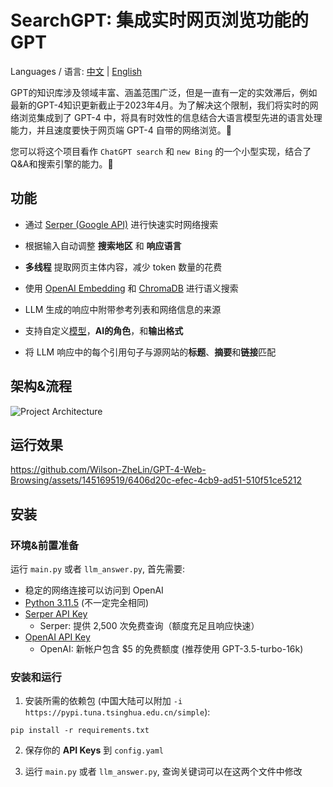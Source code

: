 SearchGPT: 集成实时网页浏览功能的GPT
=================================

Languages / 语言: [中文](https://github.com/Wilson-ZheLin/SearchGPT/blob/main/README_CN.md) | [English](https://github.com/Wilson-ZheLin/SearchGPT)

GPT的知识库涉及领域丰富、涵盖范围广泛，但是一直有一定的实效滞后，例如最新的GPT-4知识更新截止于2023年4月。为了解决这个限制，我们将实时的网络浏览集成到了 GPT-4 中，将具有时效性的信息结合大语言模型先进的语言处理能力，并且速度要快于网页端 GPT-4 自带的网络浏览。🔗

您可以将这个项目看作 `ChatGPT search` 和 `new Bing` 的一个小型实现，结合了Q&A和搜索引擎的能力。🌟

功能
---
* 通过 [Serper (Google API)](https://serper.dev) 进行快速实时网络搜索

* 根据输入自动调整 **搜索地区** 和 **响应语言**

* **多线程** 提取网页主体内容，减少 token 数量的花费

* 使用 [OpenAI Embedding](https://platform.openai.com/docs/guides/embeddings/what-are-embeddings) 和 [ChromaDB](https://www.trychroma.com) 进行语义搜索

* LLM 生成的响应中附带参考列表和网络信息的来源

* 支持自定义[模型](https://platform.openai.com/docs/models)，**AI的角色**，和**输出格式**

* 将 LLM 响应中的每个引用句子与源网站的**标题**、**摘要**和**链接**匹配


架构&流程
--------

![Project Architecture](https://github.com/Wilson-ZheLin/GPT-4-Web-Browsing/assets/145169519/d313835d-5b57-4391-8b79-be81fdd4fa8a)

运行效果
-------

https://github.com/Wilson-ZheLin/GPT-4-Web-Browsing/assets/145169519/6406d20c-efec-4cb9-ad51-510f51ce5212


安装
----

### 环境&前置准备

运行 `main.py` 或者 `llm_answer.py`, 首先需要:
* 稳定的网络连接可以访问到 OpenAI
* [Python 3.11.5](https://www.python.org/downloads/) (不一定完全相同)
* [Serper API Key](https://serper.dev)
    * Serper: 提供 2,500 次免费查询（额度充足且响应快速）
* [OpenAI API Key](https://openai.com/blog/openai-api)
    * OpenAI: 新帐户包含 $5 的免费额度 (推荐使用 GPT-3.5-turbo-16k)
    
### 安装和运行
1. 安装所需的依赖包 (中国大陆可以附加 `-i https://pypi.tuna.tsinghua.edu.cn/simple`):

```
pip install -r requirements.txt
```

2. 保存你的 **API Keys** 到 `config.yaml`

3. 运行 `main.py` 或者 `llm_answer.py`, 查询关键词可以在这两个文件中修改


